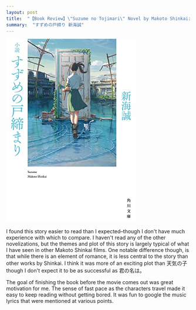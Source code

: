 ```yaml
---
layout: post
title:  "【Book Review】\"Suzume no Tojimari\" Novel by Makoto Shinkai: I Had a great time reading"
summary:  "すずめの戸締り 新海誠"
---
```


<img src="/images/suzume.jpg" class="float-md-right ml-3"/>


I found this story easier to read than I expected–though I don't have much experience with which to compare. I haven't read any of the other novelizations, but the themes and plot of this story is largely typical of what I have seen in other Makoto Shinkai films. One notable difference though, is that while there is an element of romance, it is less central to the story than other works by Shinkai. I think it was more of an exciting plot than 天気の子 though I don't expect it to be as successful as 君の名は。

The goal of finishing the book before the movie comes out was great motivation for me. The sense of fast pace as the characters travel made it easy to keep reading without getting bored. It was fun to google the music lyrics that were mentioned at various points.
